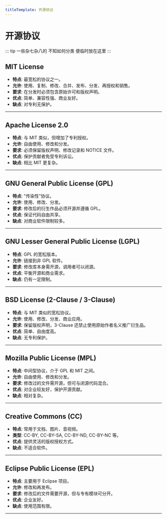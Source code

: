 ```yaml
---
titleTemplate: 开源协议
---
```


# 开源协议

::: tip
一些杂七杂八的 不知如何分类 便临时放在这里
:::

## MIT License

-   **特点**: 最宽松的协议之一。
-   **允许**: 使用、复制、修改、合并、发布、分发、再授权和销售。
-   **要求**: 在分发时必须包含原始许可和版权声明。
-   **优点**: 简单、兼容性强、商业友好。
-   **缺点**: 对专利无保护。

------------------------------------------------------------------------

## Apache License 2.0

-   **特点**: 与 MIT 类似，但增加了专利授权。
-   **允许**: 自由使用、修改和分发。
-   **要求**: 必须保留版权声明、修改记录和 NOTICE 文件。
-   **优点**: 保护贡献者免受专利诉讼。
-   **缺点**: 相比 MIT 更复杂。

------------------------------------------------------------------------

## GNU General Public License (GPL)

-   **特点**: "传染性"协议。
-   **允许**: 使用、修改、分发。
-   **要求**: 修改后的衍生作品必须开源并遵循 GPL。
-   **优点**: 保证代码自由共享。
-   **缺点**: 对商业软件限制较多。

------------------------------------------------------------------------

## GNU Lesser General Public License (LGPL)

-   **特点**: GPL 的宽松版本。
-   **允许**: 链接到非 GPL 软件。
-   **要求**: 修改库本身需开源，调用者可以闭源。
-   **优点**: 平衡开源和商业需求。
-   **缺点**: 仍有一定限制。

------------------------------------------------------------------------

## BSD License (2-Clause / 3-Clause)

-   **特点**: 与 MIT 类似的宽松协议。
-   **允许**: 使用、修改、分发、商业应用。
-   **要求**: 保留版权声明，3-Clause 还禁止使用原始作者名义推广衍生品。
-   **优点**: 简单、自由度高。
-   **缺点**: 无专利保护。

------------------------------------------------------------------------

## Mozilla Public License (MPL)

-   **特点**: 中间型协议，介于 GPL 和 MIT 之间。
-   **允许**: 自由使用、修改和分发。
-   **要求**: 修改过的文件需开源，但可与闭源代码混合。
-   **优点**: 对企业较友好，保护开源贡献。
-   **缺点**: 相对复杂。

------------------------------------------------------------------------

## Creative Commons (CC)

-   **特点**: 常用于文档、图片、音视频。
-   **类型**: CC-BY, CC-BY-SA, CC-BY-ND, CC-BY-NC 等。
-   **优点**: 提供灵活的版权授权方式。
-   **缺点**: 不适合软件。

------------------------------------------------------------------------

## Eclipse Public License (EPL)

-   **特点**: 主要用于 Eclipse 项目。
-   **允许**: 修改和再发布。
-   **要求**: 修改后的文件需要开源，但与专有模块可分开。
-   **优点**: 企业友好。
-   **缺点**: 使用范围有限。

-----------------------------------------------------------------------
